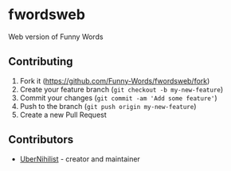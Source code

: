 # fwordsweb

Web version of Funny Words

## Contributing

1. Fork it (<https://github.com/Funny-Words/fwordsweb/fork>)
2. Create your feature branch (`git checkout -b my-new-feature`)
3. Commit your changes (`git commit -am 'Add some feature'`)
4. Push to the branch (`git push origin my-new-feature`)
5. Create a new Pull Request

## Contributors

- [UberNihilist](https://github.com/uebernihilist) - creator and maintainer
